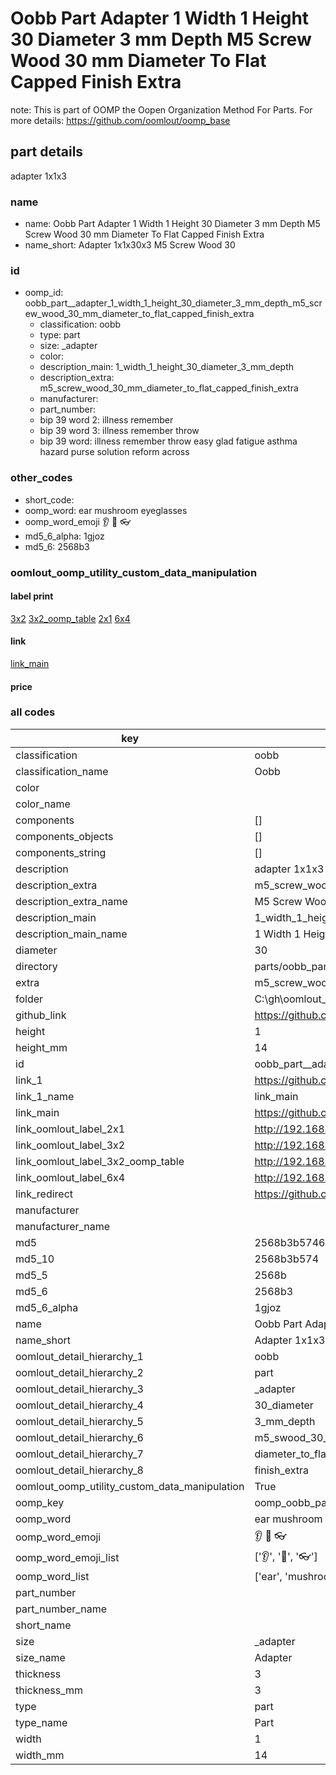 # Oobb Part  Adapter 1 Width 1 Height 30 Diameter 3 mm Depth M5 Screw Wood 30 mm Diameter To Flat Capped Finish Extra  

note: This is part of OOMP the Oopen Organization Method For Parts. For more details: https://github.com/oomlout/oomp_base

##  part details
  



 adapter 1x1x3



### name
* name: Oobb Part  Adapter 1 Width 1 Height 30 Diameter 3 mm Depth M5 Screw Wood 30 mm Diameter To Flat Capped Finish Extra
* name_short: Adapter 1x1x30x3 M5 Screw Wood 30
### id
* oomp_id: oobb_part__adapter_1_width_1_height_30_diameter_3_mm_depth_m5_screw_wood_30_mm_diameter_to_flat_capped_finish_extra
  * classification: oobb
  * type: part
  * size: _adapter
  * color: 
  * description_main: 1_width_1_height_30_diameter_3_mm_depth
  * description_extra: m5_screw_wood_30_mm_diameter_to_flat_capped_finish_extra
  * manufacturer: 
  * part_number: 
  * bip 39 word 2: illness remember
  * bip 39 word 3: illness remember throw
  * bip 39 word: illness remember throw easy glad fatigue asthma hazard purse solution reform across

### other_codes
* short_code: 
* oomp_word: ear mushroom eyeglasses
* oomp_word_emoji :ear: :mushroom: :eyeglasses:
* md5_6_alpha: 1gjoz
* md5_6: 2568b3






### oomlout_oomp_utility_custom_data_manipulation
#### label print
[3x2](http://192.168.1.245:1112/?label=oomp%201gjoz)
[3x2_oomp_table](http://192.168.1.108:1112/?label=oomp%201gjoz)
[2x1](http://192.168.1.242:1112/?label=oomp%201gjoz)
[6x4](http://192.168.1.55:1112/?label=oomp%201gjoz)    

#### link

[link_main](https://github.com/oomlout/oomlout_oobb_version_4_generated_parts/tree/main/navigation_oomp/oobb/part/_adapter/1_width_1_height_30_diameter_3_mm_depth/m5_screw_wood_30_mm_diameter_to_flat_capped_finish_extra/part)                              

#### price







### all codes 
| key | value |  
| --- | --- |  
| classification | oobb |  
| classification_name | Oobb |  
| color |  |  
| color_name |  |  
| components | [] |  
| components_objects | [] |  
| components_string | [] |  
| description |  adapter 1x1x3 |  
| description_extra | m5_screw_wood_30_mm_diameter_to_flat_capped_finish_extra |  
| description_extra_name | M5 Screw Wood 30 mm Diameter To Flat Capped Finish Extra |  
| description_main | 1_width_1_height_30_diameter_3_mm_depth |  
| description_main_name | 1 Width 1 Height 30 Diameter 3 mm Depth |  
| diameter | 30 |  
| directory | parts/oobb_part__adapter_1_width_1_height_30_diameter_3_mm_depth_m5_screw_wood_30_mm_diameter_to_flat_capped_finish_extra |  
| extra | m5_screw_wood_30_mm_diameter_to_flat_capped_finish |  
| folder | C:\gh\oomlout_oobb_version_4_generated_parts\parts\oobb_part__adapter_1_width_1_height_30_diameter_3_mm_depth_m5_screw_wood_30_mm_diameter_to_flat_capped_finish_extra |  
| github_link | https://github.com/oomlout/oomlout_oomp_part_src/tree/main/parts/oobb_part__adapter_1_width_1_height_30_diameter_3_mm_depth_m5_screw_wood_30_mm_diameter_to_flat_capped_finish_extra |  
| height | 1 |  
| height_mm | 14 |  
| id | oobb_part__adapter_1_width_1_height_30_diameter_3_mm_depth_m5_screw_wood_30_mm_diameter_to_flat_capped_finish_extra |  
| link_1 | https://github.com/oomlout/oomlout_oobb_version_4_generated_parts/tree/main/navigation_oomp/oobb/part/_adapter/1_width_1_height_30_diameter_3_mm_depth/m5_screw_wood_30_mm_diameter_to_flat_capped_finish_extra/part |  
| link_1_name | link_main |  
| link_main | https://github.com/oomlout/oomlout_oobb_version_4_generated_parts/tree/main/navigation_oomp/oobb/part/_adapter/1_width_1_height_30_diameter_3_mm_depth/m5_screw_wood_30_mm_diameter_to_flat_capped_finish_extra/part |  
| link_oomlout_label_2x1 | http://192.168.1.242:1112/?label=oomp%201gjoz |  
| link_oomlout_label_3x2 | http://192.168.1.245:1112/?label=oomp%201gjoz |  
| link_oomlout_label_3x2_oomp_table | http://192.168.1.108:1112/?label=oomp%201gjoz |  
| link_oomlout_label_6x4 | http://192.168.1.55:1112/?label=oomp%201gjoz |  
| link_redirect | https://github.com/oomlout/oomlout_oobb_version_4_generated_parts/tree/main/parts/oobb__adapter_01_01_30_03_ex_m5_screw_wood_30_mm_diameter_to_flat_capped_finish |  
| manufacturer |  |  
| manufacturer_name |  |  
| md5 | 2568b3b57469e1c14f31445dc2ad6b89 |  
| md5_10 | 2568b3b574 |  
| md5_5 | 2568b |  
| md5_6 | 2568b3 |  
| md5_6_alpha | 1gjoz |  
| name | Oobb Part  Adapter 1 Width 1 Height 30 Diameter 3 mm Depth M5 Screw Wood 30 mm Diameter To Flat Capped Finish Extra |  
| name_short | Adapter 1x1x30x3 M5 Screw Wood 30 |  
| oomlout_detail_hierarchy_1 | oobb |  
| oomlout_detail_hierarchy_2 | part |  
| oomlout_detail_hierarchy_3 | _adapter |  
| oomlout_detail_hierarchy_4 | 30_diameter |  
| oomlout_detail_hierarchy_5 | 3_mm_depth |  
| oomlout_detail_hierarchy_6 | m5_swood_30_mm |  
| oomlout_detail_hierarchy_7 | diameter_to_flat_capped |  
| oomlout_detail_hierarchy_8 | finish_extra |  
| oomlout_oomp_utility_custom_data_manipulation | True |  
| oomp_key | oomp_oobb_part__adapter_1_width_1_height_30_diameter_3_mm_depth_m5_screw_wood_30_mm_diameter_to_flat_capped_finish_extra |  
| oomp_word | ear mushroom eyeglasses |  
| oomp_word_emoji | :ear: :mushroom: :eyeglasses: |  
| oomp_word_emoji_list | [':ear:', ':mushroom:', ':eyeglasses:'] |  
| oomp_word_list | ['ear', 'mushroom', 'eyeglasses'] |  
| part_number |  |  
| part_number_name |  |  
| short_name |  |  
| size | _adapter |  
| size_name |  Adapter |  
| thickness | 3 |  
| thickness_mm | 3 |  
| type | part |  
| type_name | Part |  
| width | 1 |  
| width_mm | 14 |  
